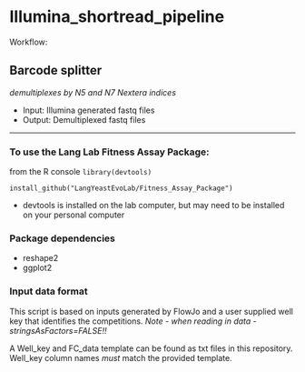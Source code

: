 # Illumina_shortread_pipeline

Workflow: 

## Barcode splitter 
*demultiplexes by N5 and N7 Nextera indices* 
- Input: Illumina generated fastq files 
- Output: Demultiplexed fastq files 
---


### To use the Lang Lab Fitness Assay Package: 

from the R console 
`library(devtools)`  

`install_github("LangYeastEvoLab/Fitness_Assay_Package")`

- devtools is installed on the lab computer, but may need to be installed on your personal computer

### Package dependencies
- reshape2
- ggplot2

### Input data format

This script is based on inputs generated by FlowJo and a user supplied well key that identifies the competitions. 
*Note - when reading in data - stringsAsFactors=FALSE!!*<br/>

A Well_key and FC_data template can be found as txt files in this repository. Well_key column names *must* match the provided template. 

